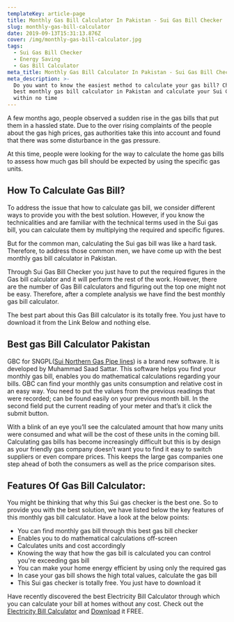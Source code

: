 ```yaml
---
templateKey: article-page
title: Monthly Gas Bill Calculator In Pakistan - Sui Gas Bill Checker
slug: monthly-gas-bill-calculator
date: 2019-09-13T15:31:13.876Z
cover: /img/monthly-gas-bill-calculator.jpg
tags:
  - Sui Gas Bill Checker
  - Energy Saving
  - Gas Bill Calculator
meta_title: Monthly Gas Bill Calculator In Pakistan - Sui Gas Bill Checker
meta_description: >-
  Do you want to know the easiest method to calculate your gas bill? Check the
  best monthly gas bill calculator in Pakistan and calculate your Sui Gas Bill
  within no time
---
```

A few months ago, people observed a sudden rise in the gas bills that put them in a hassled state. Due to the over rising complaints of the people about the gas high prices, gas authorities take this into account and found that there was some disturbance in the gas pressure. 

At this time, people were looking for the way to calculate the home gas bills to assess how much gas bill should be expected by using the specific gas units. 

## **How To Calculate Gas Bill?**

To address the issue that how to calculate gas bill, we consider different ways to provide you with the best solution. However, if you know the technicalities and are familiar with the technical terms used in the Sui gas bill, you can calculate them by multiplying the required and specific figures. 

But for the common man, calculating the Sui gas bill was like a hard task. Therefore, to address those common men, we have come up with the best monthly gas bill calculator in Pakistan. 

Through Sui Gas Bill Checker you just have to put the required figures in the Gas bill calculator and it will perform the rest of the work. However, there are the number of Gas Bill calculators and figuring out the top one might not be easy. Therefore, after a complete analysis we have find the best monthly gas bill calculator. 

The best part about this Gas Bill calculator is its totally free. You just have to download it from the Link Below and nothing else. 

## **Best gas Bill Calculator Pakistan**

GBC for SNGPL([Sui Northern Gas Pipe lines](https://www.sngpl.com.pk/web/)) is a brand new software. It is developed by Muhammad Saad Sattar. This software helps you find your monthly gas bill, enables you do mathematical calculations regarding your bills. GBC can find your monthly gas units consumption and relative cost in an easy way. You need to put the values from the previous readings that were recorded; can be found easily on your previous month bill. In the second field put the current reading of your meter and that’s it click the submit button.

With a blink of an eye you’ll see the calculated amount that how many units were consumed and what will be the cost of these units in the coming bill. Calculating gas bills has become increasingly difficult but this is by design as your friendly gas company doesn’t want you to find it easy to switch suppliers or even compare prices. This keeps the large gas companies one step ahead of both the consumers as well as the price comparison sites.

## **Features Of Gas Bill Calculator:**

You might be thinking that why this Sui gas checker is the best one. So to provide you with the best solution, we have listed below the key features of this monthly gas bill calculator. Have a look at the below points:

* You can find monthly gas bill through this best gas bill checker
* Enables you to do mathematical calculations off-screen
* Calculates units and cost accordingly
* Knowing the way that how the gas bill is calculated you can control you're exceeding gas bill
* You can make your home energy efficient by using only the required gas
* In case your gas bill shows the high total values, calculate the gas bill 
* This Sui gas checker is totally free. You just have to download it

Have recently discovered the best Electricity Bill Calculator through which you can calculate your bill at homes without any cost. Check out the [Electricity Bill Calculator](https://gamier.co.uk/blog/electricity-bill-calculator-how-to-calculate-your-electric-bill/) and [Download](https://www.mediafire.com/file/o518hymvtj8i69t/G%2540s_C%2540lcul%2540tor_gamier.blospot.com.zip/file) it FREE.
